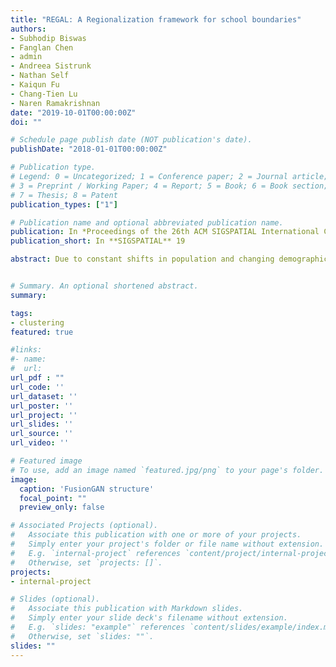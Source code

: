 ```yaml
---
title: "REGAL: A Regionalization framework for school boundaries"
authors:
- Subhodip Biswas
- Fanglan Chen
- admin
- Andreea Sistrunk
- Nathan Self
- Kaiqun Fu
- Chang-Tien Lu
- Naren Ramakrishnan
date: "2019-10-01T00:00:00Z"
doi: ""

# Schedule page publish date (NOT publication's date).
publishDate: "2018-01-01T00:00:00Z"

# Publication type.
# Legend: 0 = Uncategorized; 1 = Conference paper; 2 = Journal article;
# 3 = Preprint / Working Paper; 4 = Report; 5 = Book; 6 = Book section;
# 7 = Thesis; 8 = Patent
publication_types: ["1"]

# Publication name and optional abbreviated publication name.
publication: In *Proceedings of the 26th ACM SIGSPATIAL International Conference on Advances in Geographic Information Systems*
publication_short: In **SIGSPATIAL** 19

abstract: Due to constant shifts in population and changing demographics, school boundary processes take place to make adjustments to school attendance zones. This spatial problem has multiple criteria like locations of schools, their capacity utilization, proximity, presence of geographical/ man-made barriers, etc. In this paper, we formulate the problem of designing school boundaries as a spatially-constrained clustering/ regionalization problem and propose an automated approach called REGAL for solving it. REGAL is two-stage framework that starts by creating a candidate solution with regard to domain constraints such as school locations and spatial contiguity. Then a local search method improves the quality of the candidate solution by optimizing population balance and compactness of school zones while satisfying problem constraints. Experimentally, we demonstrate the efficacy of the REGAL framework on actual datasets from two school districts in the US.


# Summary. An optional shortened abstract.
summary: 

tags:
- clustering
featured: true

#links:
#- name:
#  url:  
url_pdf : ""
url_code: ''
url_dataset: ''
url_poster: ''
url_project: ''
url_slides: ''
url_source: ''
url_video: ''

# Featured image
# To use, add an image named `featured.jpg/png` to your page's folder. 
image:
  caption: 'FusionGAN structure'
  focal_point: ""
  preview_only: false

# Associated Projects (optional).
#   Associate this publication with one or more of your projects.
#   Simply enter your project's folder or file name without extension.
#   E.g. `internal-project` references `content/project/internal-project/index.md`.
#   Otherwise, set `projects: []`.
projects:
- internal-project

# Slides (optional).
#   Associate this publication with Markdown slides.
#   Simply enter your slide deck's filename without extension.
#   E.g. `slides: "example"` references `content/slides/example/index.md`.
#   Otherwise, set `slides: ""`.
slides: ""
---
```

